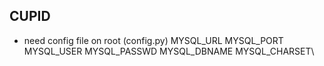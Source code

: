 ## CUPID

- need config file on root (config.py)
MYSQL_URL
MYSQL_PORT
MYSQL_USER
MYSQL_PASSWD
MYSQL_DBNAME
MYSQL_CHARSET\

